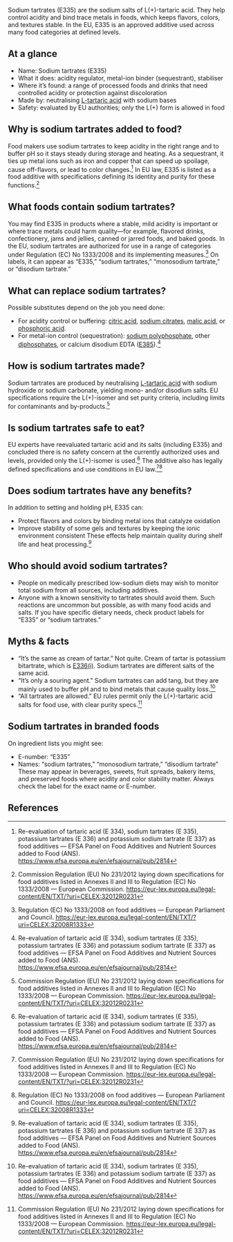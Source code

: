 Sodium tartrates (E335) are the sodium salts of L(+)-tartaric acid. They help control acidity and bind trace metals in foods, which keeps flavors, colors, and textures stable. In the EU, E335 is an approved additive used across many food categories at defined levels.

<!--more-->

## At a glance
- Name: Sodium tartrates (E335)
- What it does: acidity regulator, metal-ion binder (sequestrant), stabiliser
- Where it’s found: a range of processed foods and drinks that need controlled acidity or protection against discoloration
- Made by: neutralising [L-tartaric acid](/e334-l-tartaric-acid) with sodium bases
- Safety: evaluated by EU authorities; only the L(+) form is allowed in food

## Why is sodium tartrates added to food?
Food makers use sodium tartrates to keep acidity in the right range and to buffer pH so it stays steady during storage and heating. As a sequestrant, it ties up metal ions such as iron and copper that can speed up spoilage, cause off-flavors, or lead to color changes.[^1] In EU law, E335 is listed as a food additive with specifications defining its identity and purity for these functions.[^2]

## What foods contain sodium tartrates?
You may find E335 in products where a stable, mild acidity is important or where trace metals could harm quality—for example, flavored drinks, confectionery, jams and jellies, canned or jarred foods, and baked goods. In the EU, sodium tartrates are authorized for use in a range of categories under Regulation (EC) No 1333/2008 and its implementing measures.[^3] On labels, it can appear as “E335,” “sodium tartrates,” “monosodium tartrate,” or “disodium tartrate.”

## What can replace sodium tartrates?
Possible substitutes depend on the job you need done:
- For acidity control or buffering: [citric acid](/e330-citric-acid), [sodium citrates](/e331-sodium-citrates), [malic acid](/e296-malic-acid), or [phosphoric acid](/e338-phosphoric-acid).
- For metal-ion control (sequestration): [sodium polyphosphate](/e452i-sodium-polyphosphate), other [diphosphates](/e450-diphosphates), or calcium disodium EDTA ([E385](/e385-calcium-disodium-ethylenediaminetetraacetate)).[^1]

## How is sodium tartrates made?
Sodium tartrates are produced by neutralising [L-tartaric acid](/e334-l-tartaric-acid) with sodium hydroxide or sodium carbonate, yielding mono- and/or disodium salts. EU specifications require the L(+)-isomer and set purity criteria, including limits for contaminants and by-products.[^2]

## Is sodium tartrates safe to eat?
EU experts have reevaluated tartaric acid and its salts (including E335) and concluded there is no safety concern at the currently authorized uses and levels, provided only the L(+)-isomer is used.[^1] The additive also has legally defined specifications and use conditions in EU law.[^2][^3]

## Does sodium tartrates have any benefits?
In addition to setting and holding pH, E335 can:
- Protect flavors and colors by binding metal ions that catalyze oxidation
- Improve stability of some gels and textures by keeping the ionic environment consistent
These effects help maintain quality during shelf life and heat processing.[^1]

## Who should avoid sodium tartrates?
- People on medically prescribed low-sodium diets may wish to monitor total sodium from all sources, including additives.
- Anyone with a known sensitivity to tartrates should avoid them. Such reactions are uncommon but possible, as with many food acids and salts.
If you have specific dietary needs, check product labels for “E335” or “sodium tartrates.”

## Myths & facts
- “It’s the same as cream of tartar.” Not quite. Cream of tartar is potassium bitartrate, which is [E336(i)](/e336i-monopotassium-tartrate). Sodium tartrates are different salts of the same acid.
- “It’s only a souring agent.” Sodium tartrates can add tang, but they are mainly used to buffer pH and to bind metals that cause quality loss.[^1]
- “All tartrates are allowed.” EU rules permit only the L(+)-tartaric acid salts for food use, with clear purity specs.[^2]

## Sodium tartrates in branded foods
On ingredient lists you might see:
- E-number: “E335”
- Names: “sodium tartrates,” “monosodium tartrate,” “disodium tartrate”
These may appear in beverages, sweets, fruit spreads, bakery items, and preserved foods where acidity and color stability matter. Always check the label for the exact name or E-number.

## References
[^1]: Re-evaluation of tartaric acid (E 334), sodium tartrates (E 335), potassium tartrates (E 336) and potassium sodium tartrate (E 337) as food additives — EFSA Panel on Food Additives and Nutrient Sources added to Food (ANS). https://www.efsa.europa.eu/en/efsajournal/pub/2814
[^2]: Commission Regulation (EU) No 231/2012 laying down specifications for food additives listed in Annexes II and III to Regulation (EC) No 1333/2008 — European Commission. https://eur-lex.europa.eu/legal-content/EN/TXT/?uri=CELEX:32012R0231
[^3]: Regulation (EC) No 1333/2008 on food additives — European Parliament and Council. https://eur-lex.europa.eu/legal-content/EN/TXT/?uri=CELEX:32008R1333
